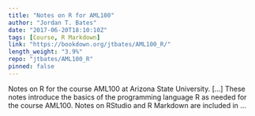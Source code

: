 ```yaml
---
title: "Notes on R for AML100"
author: "Jordan T. Bates"
date: "2017-06-20T18:10:10Z"
tags: [Course, R Markdown]
link: "https://bookdown.org/jtbates/AML100_R/"
length_weight: "3.9%"
repo: "jtbates/AML100_R"
pinned: false
---
```


Notes on R for the course AML100 at Arizona State University. [...] These notes introduce the basics of the programming language R as needed for the course AML100. Notes on RStudio and R Markdown are included in ...
